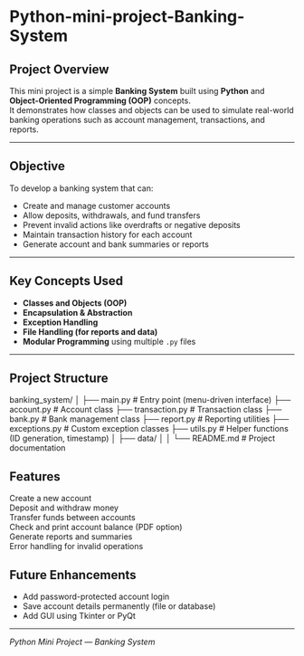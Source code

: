 # Python-mini-project-Banking-System

## Project Overview
This mini project is a simple **Banking System** built using **Python** and **Object-Oriented Programming (OOP)** concepts.  
It demonstrates how classes and objects can be used to simulate real-world banking operations such as account management, transactions, and reports.

---

## Objective
To develop a banking system that can:
- Create and manage customer accounts  
- Allow deposits, withdrawals, and fund transfers  
- Prevent invalid actions like overdrafts or negative deposits  
- Maintain transaction history for each account  
- Generate account and bank summaries or reports  

---

## Key Concepts Used
- **Classes and Objects (OOP)**
- **Encapsulation & Abstraction**
- **Exception Handling**
- **File Handling (for reports and data)**
- **Modular Programming** using multiple `.py` files

---

## Project Structure
banking_system/
│
├── main.py # Entry point (menu-driven interface)
├── account.py # Account class
├── transaction.py # Transaction class
├── bank.py # Bank management class
├── report.py # Reporting utilities
├── exceptions.py # Custom exception classes
├── utils.py # Helper functions (ID generation, timestamp)
│
├── data/
│ 
│
└── README.md # Project documentation

## Features
Create a new account  
Deposit and withdraw money  
Transfer funds between accounts  
Check and print account balance (PDF option)  
Generate reports and summaries  
Error handling for invalid operations
 
 ## Future Enhancements
- Add password-protected account login  
- Save account details permanently (file or database)  
- Add GUI using Tkinter or PyQt  

---

*Python Mini Project — Banking System*
